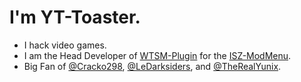 # I'm YT-Toaster.

- I hack video games.
- I am the Head Developer of [WTSM-Plugin](https://github.com/ISZ-Hacker-Organization/WTSM-Plugin) for the [ISZ-ModMenu](https://github.com/ISZ-Hacker-Organization/ISZ-ModMenu).
- Big Fan of [@Cracko298](https://github.com/Cracko298), [@LeDarksiders](https://github.com/LeDarksiders), and [@TheRealYunix](https://github.com/TheRealYunix).
